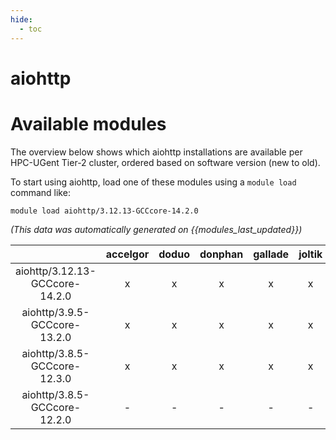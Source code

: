 ```yaml
---
hide:
  - toc
---
```


aiohttp
=======

# Available modules


The overview below shows which aiohttp installations are available per HPC-UGent Tier-2 cluster, ordered based on software version (new to old).

To start using aiohttp, load one of these modules using a `module load` command like:

```shell
module load aiohttp/3.12.13-GCCcore-14.2.0
```

*(This data was automatically generated on {{modules_last_updated}})*

| |accelgor|doduo|donphan|gallade|joltik|litleo|shinx|
| :---: | :---: | :---: | :---: | :---: | :---: | :---: | :---: |
|aiohttp/3.12.13-GCCcore-14.2.0|x|x|x|x|x|x|x|
|aiohttp/3.9.5-GCCcore-13.2.0|x|x|x|x|x|x|x|
|aiohttp/3.8.5-GCCcore-12.3.0|x|x|x|x|x|x|x|
|aiohttp/3.8.5-GCCcore-12.2.0|-|-|-|-|-|x|x|
